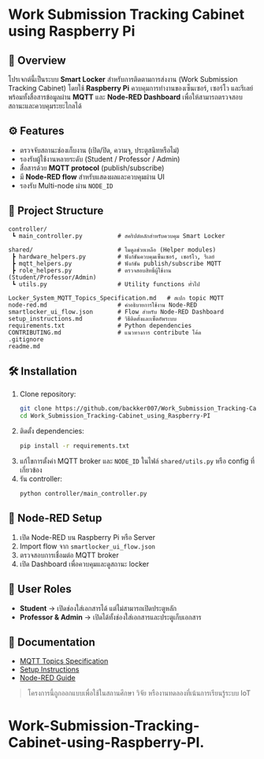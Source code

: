 # Work Submission Tracking Cabinet using Raspberry Pi

## 📌 Overview
โปรเจกต์นี้เป็นระบบ **Smart Locker** สำหรับการติดตามการส่งงาน (Work Submission Tracking Cabinet) โดยใช้ **Raspberry Pi** ควบคุมการทำงานของเซ็นเซอร์, เซอร์โว และรีเลย์ พร้อมทั้งสื่อสารข้อมูลผ่าน **MQTT** และ **Node-RED Dashboard** เพื่อให้สามารถตรวจสอบสถานะและควบคุมระยะไกลได้

## ⚙️ Features
- ตรวจจับสถานะช่องเก็บงาน (เปิด/ปิด, ความจุ, ประตูสนิทหรือไม่)
- รองรับผู้ใช้งานหลายระดับ (Student / Professor / Admin)  
- สื่อสารด้วย **MQTT protocol** (publish/subscribe)  
- มี **Node-RED flow** สำหรับแสดงผลและควบคุมผ่าน UI  
- รองรับ Multi-node ผ่าน `NODE_ID`  

## 📂 Project Structure
```
controller/
 ┗ main_controller.py          # สคริปต์หลักสำหรับควบคุม Smart Locker

shared/                        # โมดูลช่วยเหลือ (Helper modules)
 ┣ hardware_helpers.py         # ฟังก์ชันควบคุมเซ็นเซอร์, เซอร์โว, รีเลย์
 ┣ mqtt_helpers.py             # ฟังก์ชัน publish/subscribe MQTT
 ┣ role_helpers.py             # ตรวจสอบสิทธิ์ผู้ใช้งาน (Student/Professor/Admin)
 ┗ utils.py                    # Utility functions ทั่วไป

Locker_System_MQTT_Topics_Specification.md   # สเปก topic MQTT
node-red.md                    # คำอธิบายการใช้งาน Node-RED
smartlocker_ui_flow.json       # Flow สำหรับ Node-RED Dashboard
setup_instructions.md          # วิธีติดตั้งและเซ็ตอัพระบบ
requirements.txt               # Python dependencies
CONTRIBUTING.md                # แนวทางการ contribute โค้ด
.gitignore
readme.md
```

## 🛠️ Installation
1. Clone repository:
   ```bash
   git clone https://github.com/backker007/Work_Submission_Tracking-Cabinet_using_Raspberry-PI.git
   cd Work_Submission_Tracking-Cabinet_using_Raspberry-PI
   ```
2. ติดตั้ง dependencies:
   ```bash
   pip install -r requirements.txt
   ```
3. แก้ไขการตั้งค่า MQTT broker และ `NODE_ID` ในไฟล์ `shared/utils.py` หรือ config ที่เกี่ยวข้อง
4. รัน controller:
   ```bash
   python controller/main_controller.py
   ```

## 📡 Node-RED Setup
1. เปิด Node-RED บน Raspberry Pi หรือ Server
2. Import flow จาก `smartlocker_ui_flow.json`
3. ตรวจสอบการเชื่อมต่อ MQTT broker
4. เปิด Dashboard เพื่อควบคุมและดูสถานะ locker

## 👥 User Roles
- **Student** → เปิดช่องใส่เอกสารได้ แต่ไม่สามารถเปิดประตูหลัก  
- **Professor & Admin** → เปิดได้ทั้งช่องใส่เอกสารและประตูเก็บเอกสาร  

## 📑 Documentation
- [MQTT Topics Specification](./Locker_System_MQTT_Topics_Specification.md)  
- [Setup Instructions](./setup_instructions.md)  
- [Node-RED Guide](./node-red.md)  


> โครงการนี้ถูกออกแบบเพื่อใช้ในสถานศึกษา วิจัย หรืองานทดลองที่เน้นการเรียนรู้ระบบ IoT
# Work-Submission-Tracking-Cabinet-using-Raspberry-PI.